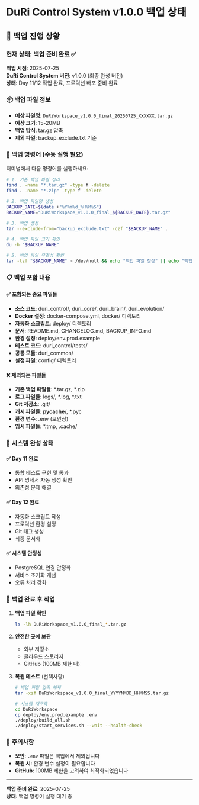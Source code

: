 # DuRi Control System v1.0.0 백업 상태

## 🎯 백업 진행 상황

### 현재 상태: 백업 준비 완료 ✅

**백업 시점**: 2025-07-25  
**DuRi Control System 버전**: v1.0.0 (최종 완성 버전)  
**상태**: Day 11/12 작업 완료, 프로덕션 배포 준비 완료

### 📦 백업 파일 정보
- **예상 파일명**: `DuRiWorkspace_v1.0.0_final_20250725_XXXXXX.tar.gz`
- **예상 크기**: 15-20MB
- **백업 방식**: tar.gz 압축
- **제외 파일**: backup_exclude.txt 기준

### 🔧 백업 명령어 (수동 실행 필요)

터미널에서 다음 명령어를 실행하세요:

```bash
# 1. 기존 백업 파일 정리
find . -name "*.tar.gz" -type f -delete
find . -name "*.zip" -type f -delete

# 2. 백업 파일명 생성
BACKUP_DATE=$(date +"%Y%m%d_%H%M%S")
BACKUP_NAME="DuRiWorkspace_v1.0.0_final_${BACKUP_DATE}.tar.gz"

# 3. 백업 생성
tar --exclude-from="backup_exclude.txt" -czf "$BACKUP_NAME" .

# 4. 백업 파일 크기 확인
du -h "$BACKUP_NAME"

# 5. 백업 파일 무결성 확인
tar -tzf "$BACKUP_NAME" > /dev/null && echo "백업 파일 정상" || echo "백업 파일 오류"
```

### 📋 백업 포함 내용

#### ✅ **포함되는 중요 파일들**
- **소스 코드**: duri_control/, duri_core/, duri_brain/, duri_evolution/
- **Docker 설정**: docker-compose.yml, docker/ 디렉토리
- **자동화 스크립트**: deploy/ 디렉토리
- **문서**: README.md, CHANGELOG.md, BACKUP_INFO.md
- **환경 설정**: deploy/env.prod.example
- **테스트 코드**: duri_control/tests/
- **공통 모듈**: duri_common/
- **설정 파일**: config/ 디렉토리

#### ❌ **제외되는 파일들**
- **기존 백업 파일들**: *.tar.gz, *.zip
- **로그 파일들**: logs/, *.log, *.txt
- **Git 저장소**: .git/
- **캐시 파일들**: __pycache__/, *.pyc
- **환경 변수**: .env (보안상)
- **임시 파일들**: *.tmp, .cache/

### 🎉 **시스템 완성 상태**

#### ✅ **Day 11 완료**
- 통합 테스트 구현 및 통과
- API 명세서 자동 생성 확인
- 의존성 문제 해결

#### ✅ **Day 12 완료**
- 자동화 스크립트 작성
- 프로덕션 환경 설정
- Git 태그 생성
- 최종 문서화

#### ✅ **시스템 안정성**
- PostgreSQL 연결 안정화
- 서비스 초기화 개선
- 오류 처리 강화

### 💾 **백업 완료 후 작업**

1. **백업 파일 확인**
   ```bash
   ls -lh DuRiWorkspace_v1.0.0_final_*.tar.gz
   ```

2. **안전한 곳에 보관**
   - 외부 저장소
   - 클라우드 스토리지
   - GitHub (100MB 제한 내)

3. **복원 테스트** (선택사항)
   ```bash
   # 백업 파일 압축 해제
   tar -xzf DuRiWorkspace_v1.0.0_final_YYYYMMDD_HHMMSS.tar.gz
   
   # 시스템 재구축
   cd DuRiWorkspace
   cp deploy/env.prod.example .env
   ./deploy/build_all.sh
   ./deploy/start_services.sh --wait --health-check
   ```

### 🚨 **주의사항**

- **보안**: `.env` 파일은 백업에서 제외됩니다
- **복원 시**: 환경 변수 설정이 필요합니다
- **GitHub**: 100MB 제한을 고려하여 최적화되었습니다

---

**백업 준비 완료**: 2025-07-25  
**상태**: 백업 명령어 실행 대기 중 